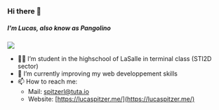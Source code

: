 ### Hi there 👋

##### I'm Lucas, also know as Pangolino

![](https://komarev.com/ghpvc/?username=pangolino30&color=green&style=for-the-badge)

<!--
**pangolino30/pangolino30** is a ✨ _special_ ✨ repository because its `README.md` (this file) appears on your GitHub profile.
-->


* 👨‍🎓 I’m student in the highschool of LaSalle in terminal class (STI2D sector)
* 🌱 I’m currently improving my web developpement skills
* 📫 How to reach me: 
  * Mail: spitzerl@tuta.io
  * Website: [https://lucaspitzer.me/](https://lucaspitzer.me/)
